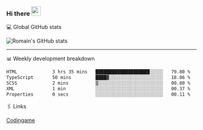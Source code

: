 ### Hi there <img src="https://media.giphy.com/media/hvRJCLFzcasrR4ia7z/giphy.gif" width="25px" height="25px">

💻 Global GitHub stats


![Romain's GitHub stats](https://github-readme-stats.vercel.app/api?username=Flasssh&show_icons=true&theme=tokyonight)

---

📊 Weekly development breakdown
<!--START_SECTION:waka-->

```txt
HTML             3 hrs 35 mins   ████████████████████░░░░░   79.80 %
TypeScript       50 mins         ████▓░░░░░░░░░░░░░░░░░░░░   18.86 %
SCSS             2 mins          ▒░░░░░░░░░░░░░░░░░░░░░░░░   00.80 %
XML              1 min           ░░░░░░░░░░░░░░░░░░░░░░░░░   00.37 %
Properties       0 secs          ░░░░░░░░░░░░░░░░░░░░░░░░░   00.11 %
```

<!--END_SECTION:waka-->

🖇 Links

[Codingame](https://www.codingame.com/profile/defc3ee5279aecc1bb6114e1f994ea9b3325423)
